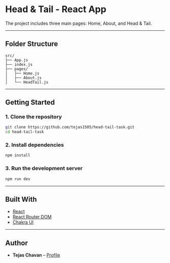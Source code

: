 # Head & Tail - React App

The project includes three main pages: Home, About, and Head & Tail.

---

## Folder Structure

```
src/
├── App.js
├── index.js
├── pages/
│   ├── Home.js
│   ├── About.js
│   └── HeadTail.js
```

---

## Getting Started

### 1. Clone the repository

```bash
git clone https://github.com/tejas1505/head-tail-task.git
cd head-tail-task
```

### 2. Install dependencies

```bash
npm install
```

### 3. Run the development server

```bash
npm run dev
```

---

## Built With

* [React](https://reactjs.org/)
* [React Router DOM](https://reactrouter.com/)
* [Chakra UI](https://chakra-ui.com/)

---

## Author

* **Tejas Chavan** – [Profile](https://github.com/tejas1505)
